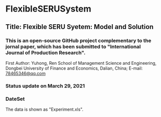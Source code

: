 # FlexibleSERUSystem

## Title: Flexible SERU Syetem: Model and Solution
### This is an open-source GitHub project complementary to the jornal paper, which has been submitted to "International Journal of Production Research".
First Author: Yuhong, Ren
School of Management Science and Engineering, Dongbei University of Finance and Economics, Dalian, China;
E-mail: 78465346@qq.com


### Status update on March 29, 2021


### DateSet

The data is shown as "Experiment.xls".
